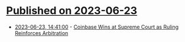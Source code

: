 # [Published on 2023-06-23](index.md)

* [2023-06-23, 14:41:00](https://yro.slashdot.org/story/23/06/23/1441243/coinbase-wins-at-supreme-court-as-ruling-reinforces-arbitration?utm_source=rss1.0mainlinkanon&utm_medium=feed) - [Coinbase Wins at Supreme Court as Ruling Reinforces Arbitration](https://yro.slashdot.org/story/23/06/23/1441243/coinbase-wins-at-supreme-court-as-ruling-reinforces-arbitration?utm_source=rss1.0mainlinkanon&utm_medium=feed)
